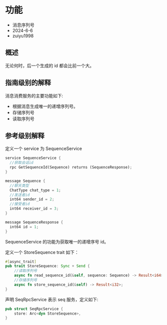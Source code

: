 # 功能

- 消息序列号
- 2024-6-6
- zuiyu1998

## 概述

无论何时，后一个生成的 id 都会比前一个大。

## 指南级别的解释

消息消费服务的主要功能如下:

- 根据消息生成唯一的递增序列号。
- 存储序列号
- 读取序列号

## 参考级别解释

定义一个 service 为 SequenceService

```rust
service SequenceService {
  //获取会话id
  rpc GetSequenceId(Sequence) returns (SequenceResponse);
}

message Sequence {
  //聊天类型
  ChatType chat_type = 1;
  //发送者id
  int64 sender_id = 2;
  //接受者id
  int64 receiver_id = 3;
}

message SequenceResponse {
  int64 id = 1;
}

```

SequenceService 的功能为获取唯一的递增序号 id。

定义一个 StoreSequence trait 如下：

```rust
#[async_trait]
pub trait StoreSequence: Sync + Send {
    //读取序列号
    async fn read_sequence_id(&self, sequence: Sequence) -> Result<i64>;
    //存储序列号
    async fn store_sequence_id(&self) -> Result<i32>;
}

```

声明 SeqRpcService 表示 seq 服务，定义如下:

```rust
pub struct SeqRpcService {
    store: Arc<dyn StoreSequence>,
}

```
